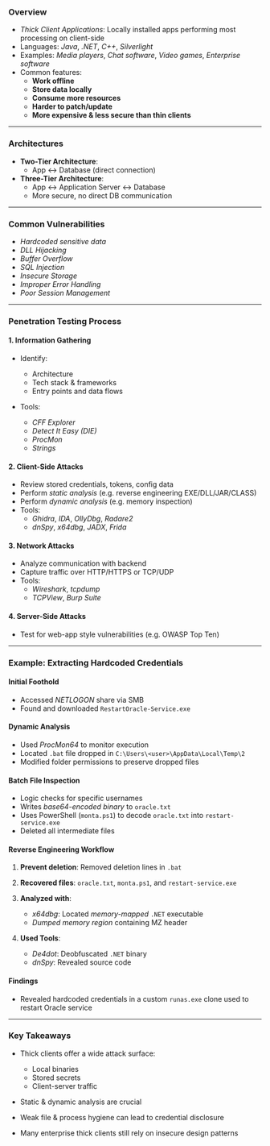 ### **Overview**

- _Thick Client Applications_: Locally installed apps performing most processing on client-side
- Languages: _Java_, _.NET_, _C++_, _Silverlight_
- Examples: _Media players_, _Chat software_, _Video games_, _Enterprise software_
- Common features:
    - **Work offline**
    - **Store data locally**
    - **Consume more resources**
    - **Harder to patch/update**
    - **More expensive & less secure than thin clients**

---

### **Architectures**

- **Two-Tier Architecture**:
    - App ↔ Database (direct connection)
- **Three-Tier Architecture**:
    - App ↔ Application Server ↔ Database
    - More secure, no direct DB communication

---

### **Common Vulnerabilities**

- _Hardcoded sensitive data_
- _DLL Hijacking_
- _Buffer Overflow_
- _SQL Injection_
- _Insecure Storage_
- _Improper Error Handling_
- _Poor Session Management_

---

### **Penetration Testing Process**

#### **1. Information Gathering**

- Identify:
    - Architecture
    - Tech stack & frameworks
    - Entry points and data flows

- Tools:
    - _CFF Explorer_
    - _Detect It Easy (DIE)_
    - _ProcMon_
    - _Strings_

#### **2. Client-Side Attacks**

- Review stored credentials, tokens, config data
- Perform _static analysis_ (e.g. reverse engineering EXE/DLL/JAR/CLASS)
- Perform _dynamic analysis_ (e.g. memory inspection)
- Tools:
    - _Ghidra_, _IDA_, _OllyDbg_, _Radare2_
    - _dnSpy_, _x64dbg_, _JADX_, _Frida_

#### **3. Network Attacks**

- Analyze communication with backend
- Capture traffic over HTTP/HTTPS or TCP/UDP
- Tools:
    - _Wireshark_, _tcpdump_
    - _TCPView_, _Burp Suite_

#### **4. Server-Side Attacks**

- Test for web-app style vulnerabilities (e.g. OWASP Top Ten)

---

### **Example: Extracting Hardcoded Credentials**

#### **Initial Foothold**

- Accessed _NETLOGON_ share via SMB
- Found and downloaded `RestartOracle-Service.exe`

#### **Dynamic Analysis**

- Used _ProcMon64_ to monitor execution
- Located `.bat` file dropped in `C:\Users\<user>\AppData\Local\Temp\2`
- Modified folder permissions to preserve dropped files

#### **Batch File Inspection**

- Logic checks for specific usernames
- Writes _base64-encoded binary_ to `oracle.txt`
- Uses PowerShell (`monta.ps1`) to decode `oracle.txt` into `restart-service.exe`
- Deleted all intermediate files

#### **Reverse Engineering Workflow**

1. **Prevent deletion**: Removed deletion lines in `.bat`
2. **Recovered files**: `oracle.txt`, `monta.ps1`, and `restart-service.exe`
3. **Analyzed with**:
    - _x64dbg_: Located _memory-mapped_ `.NET` executable
    - _Dumped memory region_ containing MZ header

4. **Used Tools**:
    - _De4dot_: Deobfuscated `.NET` binary
    - _dnSpy_: Revealed source code

#### **Findings**

- Revealed hardcoded credentials in a custom `runas.exe` clone used to restart Oracle service

---

### **Key Takeaways**

- Thick clients offer a wide attack surface:
    - Local binaries
    - Stored secrets
    - Client-server traffic

- Static & dynamic analysis are crucial
- Weak file & process hygiene can lead to credential disclosure
- Many enterprise thick clients still rely on insecure design patterns